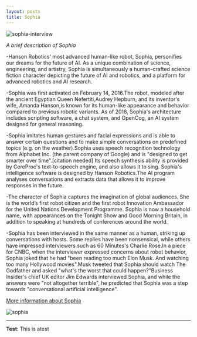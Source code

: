 ```yaml
---
layout: posts
title: Sophia
---
```



![sophia-interview](/assets/images/sophia-interview.jpg)


*A brief description of Sophia*

-Hanson Robotics’ most advanced human-like robot, Sophia, personifies our dreams for the future of AI. As a unique combination of science, engineering, and artistry, Sophia is simultaneously a human-crafted science fiction character depicting the future of AI and robotics, and a platform for advanced robotics and AI research.  

-Sophia was first activated on February 14, 2016.The robot, modeled after the ancient Egyptian Queen Nefertiti,Audrey Hepburn, and its inventor's wife, Amanda Hanson,is known for its human-like appearance and behavior compared to previous robotic variants. As of 2018, Sophia's architecture includes scripting software, a chat system, and OpenCog, an AI system designed for general reasoning.

-Sophia imitates human gestures and facial expressions and is able to answer certain questions and to make simple conversations on predefined topics (e.g. on the weather).Sophia uses speech recognition technology from Alphabet Inc. (the parent company of Google) and is "designed to get smarter over time".[citation needed] Its speech synthesis ability is provided by CereProc's text-to-speech engine, and also allows it to sing. Sophia's intelligence software is designed by Hanson Robotics.The AI program analyses conversations and extracts data that allows it to improve responses in the future.

-The character of Sophia captures the imagination of global audiences. She is the world’s first robot citizen and the first robot Innovation Ambassador for the United Nations Development Programme. Sophia is now a household name, with appearances on the Tonight Show and Good Morning Britain, in addition to speaking at hundreds of conferences around the world.

-Sophia has been interviewed in the same manner as a human, striking up conversations with hosts. Some replies have been nonsensical, while others have impressed interviewers such as 60 Minutes's Charlie Rose.In a piece for CNBC, when the interviewer expressed concerns about robot behavior, Sophia joked that he had "been reading too much Elon Musk. And watching too many Hollywood movies".Musk tweeted that Sophia should watch The Godfather and asked "what's the worst that could happen?"Business Insider's chief UK editor Jim Edwards interviewed Sophia, and while the answers were "not altogether terrible", he predicted that Sophia was a step towards "conversational artificial intelligence".

[More information about Sophia](https://www.hansonrobotics.com/sophia/#:~:text=She%20is%20the%20world's%20first,of%20conferences%20around%20the%20world.)

![sophia](/assets/images/sophia.jpg)

---
**Test**: This is atest
